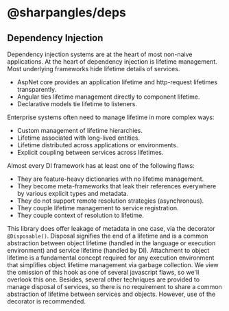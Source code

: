 # @sharpangles/deps

## Dependency Injection

Dependency injection systems are at the heart of most non-naive applications.
At the heart of dependency injection is lifetime management.
Most underlying frameworks hide lifetime details of services.
- AspNet core provides an application lifetime and http-request lifetimes transparently.
- Angular ties lifetime management directly to component lifetime.
- Declarative models tie lifetime to listeners.

Enterprise systems often need to manage lifetime in more complex ways:
- Custom management of lifetime hierarchies.
- Lifetime associated with long-lived entities.
- Lifetime distributed across applications or environments.
- Explicit coupling between services across lifetimes.

Almost every DI framework has at least one of the following flaws:
- They are feature-heavy dictionaries with no lifetime management.
- They become meta-frameworks that leak their references everywhere by various explicit types and metadata.
- They do not support remote resolution strategies (asynchronous).
- They couple lifetime management to service registration.
- They couple context of resolution to lifetime.

This library does offer leakage of metadata in one case, via the decorator ```@Disposable()```.
Disposal signifies the end of a lifetime and is a common abstraction between object lifetime (handled in the language or execution environment) and service lifetime (handled by DI).
Attachment to object lifetime is a fundamental concept required for any execution environment that simplifies object lifetime management via garbage collection.
We view the omission of this hook as one of several javascript flaws, so we'll overlook this one.
Besides, several other techniques are provided to manage disposal of services, so there is no requirement to share a common abstraction of lifetime between services and objects.
However, use of the decorator is recommended.
